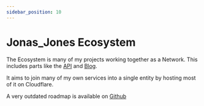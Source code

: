 ```yaml
---
sidebar_position: 10
---
```


# Jonas_Jones Ecosystem

The Ecosystem is many of my projects working together as a Network. This includes parts like the [API](/API) and [Blog](https://blog.jonasjones.dev).

It aims to join many of my own services into a single entity by hosting most of it on Cloudflare.

A very outdated roadmap is available on [Github](https://github.com/users/JonasunderscoreJones/projects/2)